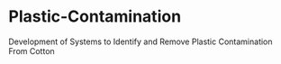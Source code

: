 # Plastic-Contamination
Development of Systems to Identify and Remove Plastic Contamination From Cotton


